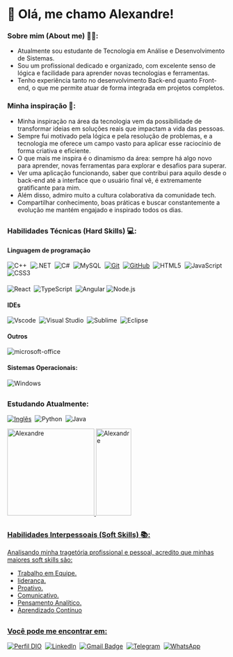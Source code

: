 ##
# 👋 Olá, me chamo Alexandre!

### Sobre mim (About me) 👨‍💻:
- Atualmente sou estudante de Tecnologia em Análise e Desenvolvimento de Sistemas.
- Sou um profissional dedicado e organizado, com excelente senso de lógica e facilidade para aprender novas tecnologias e ferramentas. 
- Tenho experiência tanto no desenvolvimento Back-end quanto Front-end, o que me permite atuar de forma integrada em projetos completos. 

### Minha inspiração 🚀:
- Minha inspiração na área da tecnologia vem da possibilidade de transformar ideias em soluções reais que impactam a vida das pessoas. 
- Sempre fui motivado pela lógica e pela resolução de problemas, e a tecnologia me oferece um campo vasto para aplicar esse raciocínio de forma criativa e eficiente. 
- O que mais me inspira é o dinamismo da área: sempre há algo novo para aprender, novas ferramentas para explorar e desafios para superar. 
- Ver uma aplicação funcionando, saber que contribui para aquilo desde o back-end até a interface que o usuário final vê, é extremamente gratificante para mim. 
- Além disso, admiro muito a cultura colaborativa da comunidade tech.
- Compartilhar conhecimento, boas práticas e buscar constantemente a evolução me mantém engajado e inspirado todos os dias.

##
###  Habilidades Técnicas (Hard Skills) 💻:
#### Linguagem de programação
![C++](https://img.shields.io/badge/C%2B%2B-323330?style=for-the-badge&logo=c%2B%2B&logoColor=00599C)&nbsp;
![.NET](https://img.shields.io/badge/.NET-323330?style=for-the-badge&logo=.net&logoColor=DD8A00)&nbsp;
![C#](https://img.shields.io/badge/C%23-323330?style=for-the-badge&logo=c-sharp&logoColor=5C2D91)&nbsp;
![MySQL](https://img.shields.io/badge/MySQL-323330?style=for-the-badge&logo=mysql&logoColor=DD8A00)&nbsp;
[![Git](https://img.shields.io/badge/Git-323330?style=for-the-badge&logo=git&logoColor=E94D5F)]()&nbsp;
[![GitHub](https://img.shields.io/badge/GitHub-323330?style=for-the-badge&logo=github&logoColor=30A3DC)]()&nbsp;
![HTML5](https://img.shields.io/badge/HTML5-323330?style=for-the-badge&logo=html5&logoColor=E34F26)&nbsp; 
![JavaScript](https://img.shields.io/badge/JavaScript-323330?style=for-the-badge&logo=javascript&logoColor=F7DF1E)&nbsp; 
![CSS3](https://img.shields.io/badge/CSS3-323330?style=for-the-badge&logo=css3&logoColor=1572B6)&nbsp; 
####
![React](https://img.shields.io/badge/React-323330?style=for-the-badge&logo=react)&nbsp;
![TypeScript](https://img.shields.io/badge/TypeScript-323330?style=for-the-badge&logo=typescript&logoColor=blue)&nbsp;
![Angular](https://img.shields.io/badge/Angular-323330?style=for-the-badge&logo=angular&logoColor=DD0031)
![Node.js](https://img.shields.io/badge/Node.js-323330?style=for-the-badge&logo=node.js)&nbsp;

#### IDEs
![Vscode](https://img.shields.io/badge/Vscode-007ACC?style=for-the-badge&logo=visual-studio-code&logoColor=white)&nbsp;
![Visual Studio](https://img.shields.io/badge/-Visual%20Studio-563D7C?style=for-the-badge&logo=visual-studio&logoColor=007ACC&labelColor=0D1117)&nbsp;
![Sublime](https://img.shields.io/badge/-sublime-FF9800?style=for-the-badge&logo=microsoft-office&labelColor=0D1117)&nbsp;
![Eclipse](https://img.shields.io/badge/-eclipse-FF9800?style=for-the-badge&logo=microsoft-office&labelColor=0D1117)&nbsp;

#### Outros
![microsoft-office](https://img.shields.io/badge/-microsoft_office-E34F26?style=for-the-badge&logo=microsoft-office&labelColor=0D1117)&nbsp;

####
#### Sistemas Operacionais:
![Windows](https://img.shields.io/badge/Windows-0078D6?style=for-the-badge&logo=windows&logoColor=2CA5E0)

##
###  Estudando Atualmente:
[![Inglês](https://img.shields.io/badge/Ingl%C3%AAs-323330?style=for-the-badge)]()&nbsp;
![Python](https://img.shields.io/badge/python-323330?style=for-the-badge&logo=python&logoColor=ffdd54)&nbsp;
![Java](https://img.shields.io/badge/java-323330?style=for-the-badge&logo=openjdk&logoColor=white)

<div width="100%" align="left" justify="center">  
  <a href="https://github.com/alexandrefnas">
    <img height="200em" src="https://github-readme-stats.vercel.app/api?username=alexandrefnas&bg_color=f8f1f1&show_icons=true" alt="Alexandre"/>
    <img width="40%" height="200px" src="https://github-readme-stats.vercel.app/api/top-langs?username=alexandrefnas&layout=compact&bg_color=f8f1f1&show_icons=true" alt="Alexandre"/>
</div>

##
###  Habilidades Interpessoais (Soft Skills) 📚:
Analisando minha tragetória profissional e pessoal, acredito que minhas maiores soft skills são:
- Trabalho em Equipe.
- liderança.
- Proativo.
- Comunicativo.
- Pensamento Analítico.
- Aprendizado Contínuo
  
##
###  Você pode me encontrar em:

[![Perfil DIO](https://img.shields.io/badge/-Perfil%20DIO-323330?informational?style=for-the-badge&logo=gitbook&logoColor=blue)](https://www.dio.me/users/alexandrefnas)&nbsp;
[![LinkedIn](https://img.shields.io/badge/LinkedIn-323330?informational?style=for-the-badge&logo=linkedin&logoColor=blue)](https://www.linkedin.com/in/alexandre-fernandes-do-nascimento-2749092b6/)&nbsp;
[![Gmail Badge](https://img.shields.io/badge/-alexandrefnas@gmail.com-323330?informational?style=for-the-badge&logo=Gmail&logoColor=red&ink=mailto:alexandrefnas@gmail.com)](mailto:alexandrefnas@gmail.com)&nbsp;
[![Telegram](https://img.shields.io/badge/Telegram-323330?informational?style=for-the-badge&logo=telegram&logoColor=2CA5E0)](https://t.me/alexandrefnas)&nbsp;
[![WhatsApp](https://img.shields.io/badge/WhatsApp-323330?informational?style=for-the-badge&logo=whatsapp&logoColor=2CA5E0)](https://wa.me/5534984093426)
##
